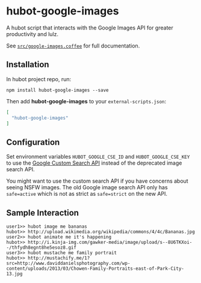 # hubot-google-images

A hubot script that interacts with the Google Images API for greater productivity and lulz.

See [`src/google-images.coffee`](src/google-images.coffee) for full documentation.

## Installation

In hubot project repo, run:

`npm install hubot-google-images --save`

Then add **hubot-google-images** to your `external-scripts.json`:

```json
[
  "hubot-google-images"
]
```

## Configuration

Set environment variables `HUBOT_GOOGLE_CSE_ID` and `HUBOT_GOOGLE_CSE_KEY`
to use the [Google Custom Search API](https://developers.google.com/custom-search/docs/overview)
instead of the deprecated image search API.

You might want to use the custom search API if you have concerns about
seeing NSFW images. The old Google image search API only has `safe=active`
which is not as strict as `safe=strict` on the new API.

## Sample Interaction

```
user1>> hubot image me bananas
hubot>> http://upload.wikimedia.org/wikipedia/commons/4/4c/Bananas.jpg
user2>> hubot animate me it's happening
hubot>> http://i.kinja-img.com/gawker-media/image/upload/s--8U6TKXoi--/thfydh8egnt8he5esoz8.gif
user3>> hubot mustache me family portrait
hubot>> http://mustachify.me/1?src=http://www.daviddanielsphotography.com/wp-content/uploads/2013/03/Chowen-Family-Portraits-east-of-Park-City-13.jpg
```
